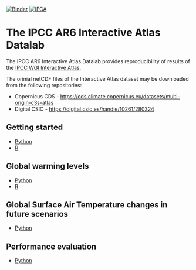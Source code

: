 [![Binder](https://mybinder.org/badge_logo.svg)](https://mybinder.org/v2/gh/SantanderMetGroup/IPCC-Atlas-Datalab/HEAD?labpath=README.md) [![IFCA](https://img.shields.io/badge/launch-IFCA-orange)](https://hub.climate4r.ifca.es/hub/user-redirect/git-pull?repo=https%3A%2F%2Fgithub.com%2FSantanderMetGroup%2FIPCC-Atlas-Datalab&urlpath=lab%2Ftree%2FIPCC-Atlas-Datalab%2Fnotebooks%2Fgetting_started_R.ipynb&branch=main)

# The IPCC AR6 Interactive Atlas Datalab

The IPCC AR6 Interactive Atlas Datalab provides reproducibility of results of the [IPCC WGI Interactive Atlas](https://interactive-atlas.ipcc.ch).

The orinial netCDF files of the Interactive Atlas dataset may be downloaded from the following repositories:

- Copernicus CDS - https://cds.climate.copernicus.eu/datasets/multi-origin-c3s-atlas
- Digital CSIC - https://digital.csic.es/handle/10261/280324

## Getting started

- [Python](notebooks/getting_started_python.ipynb)
- [R](notebooks/getting_started_R.ipynb)

## Global warming levels

- [Python](notebooks/global_warming_levels/global_warming_levels_python.ipynb)
- [R](notebooks/global_warming_levels/global_warming_levels_R.ipynb)

## Global Surface Air Temperature changes in future scenarios

- [Python](notebooks/gsat_scenarios/gsat_scenarios_python.ipynb)

## Performance evaluation

- [Python](notebooks/performance_analysis/hub.ipynb)
